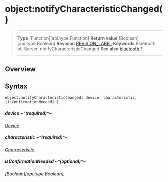 # object:notifyCharacteristicChanged()

> --------------------- ------------------------------------------------------------------------------------------
> __Type__              [Function][api.type.Function]
> __Return value__      [Boolean][api.type.Boolean]
> __Revision__          [REVISION_LABEL](REVISION_URL)
> __Keywords__          Bluetooth, bt, Server, notifyCharacteristicChanged
> __See also__          [bluetooth.*](/plugin.bluetooth.md)
> --------------------- ------------------------------------------------------------------------------------------

## Overview

## Syntax

	object:notifyCharacteristicChanged( device, characteristic, [isConfirmationNeeded] )

##### device ~^(required)^~
_[Device](/plugin.bluetooth.type.Device.md)._

##### characteristic ~^(required)^~
_[Characteristic](/plugin.bluetooth.type.Characteristic.md)._

##### isConfirmationNeeded ~^(optional)^~
_[Boolean][api.type.Boolean]._